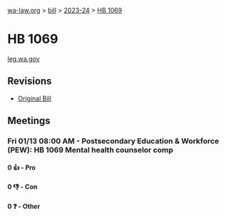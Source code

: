 [wa-law.org](/) > [bill](/bill/) > [2023-24](/bill/2023-24/) > [HB 1069](/bill/2023-24/hb/1069/)

# HB 1069
[leg.wa.gov](https://app.leg.wa.gov/billsummary?BillNumber=1069&Year=2023&Initiative=false)

## Revisions
* [Original Bill](1/)

## Meetings
### Fri 01/13 08:00 AM - Postsecondary Education & Workforce (PEW): HB 1069 Mental health counselor comp
#### 0 👍 - Pro

#### 0 👎 - Con

#### 0 ❓ - Other
